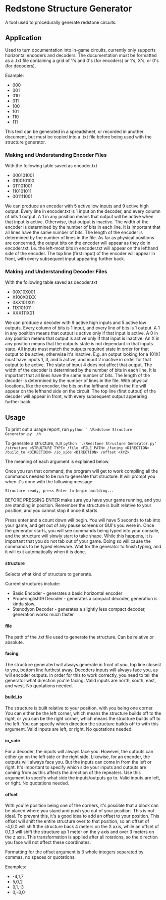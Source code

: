 # Redstone Structure Generator
A tool used to procedurally generate redstone circuits. 

## Application
Used to turn documentation into in-game circuits, currently only supports horizontal encoders and decoders.
The documentation must be formatted as a .txt file containing a grid of 1's and 0's (for encoders) or 1's, X's, or 0's (for decoders).

Example:
* 000
* 001
* 010
* 011
* 100
* 101
* 110
* 111

This text can be generated in a spreadsheet, or recorded in another document, but must be copied into a .txt file before being used with the structure generator.

### Making and Understanding Encoder Files
With the following table saved as encoder.txt
* 000101001
* 010010100
* 011101001
* 110101011
* 001111001

We can produce an encoder with 5 active low inputs and 9 active high output.
Every line in encoder.txt is 1 input on the decoder, and every column of bits 1 output.
A 1 in any position means that output will be active when that input is active. Otherwise, that output is inactive.
The width of the encoder is determined by the number of bits in each line. It is important that all lines have the same number of bits.
The length of the encoder is determined by the number of lines in the file.
As far as physical positions are concerned, the output bits on the encoder will appear as they do in encoder.txt.
I.e. the left-most bits in encoder.txt will appear on the lefthand side of the encoder.
The top line (first input) of the encoder will appear in front, with every subsequent input appearing further back.


### Making and Understanding Decoder Files
With the following table saved as decoder.txt
* 00X10X001
* X100X01XX
* 0XX101X01
* 11X101011
* XXX111X01

We can produce a decoder with 9 active high inputs and 5 active low outputs.
Every column of bits is 1 input, and every line of bits is 1 output.
A 1 in any position means that output is active only if that input is active.
A 0 in any position means that output is active only if that input is inactive.
An X in any position means that the outputs state is not dependant in that inputs state.
All inputs must match the outputs required state in order for that output to be active, otherwise it's inactive.
E.g. an output looking for a 101X1 must have inputs 1, 3, and 5 active, and input 2 inactive in order for that output to be active.
The state of input 4 does not affect that output.
The width of the decoder is determined by the number of bits in each line. It is important that all lines have the same number of bits.
The length of the decoder is determined by the number of lines in the file.
With physical locations, like the encoder, the bits on the lefthand side in the file will appear on the lefthand side on the circuit.
The top line (first output) of the decoder will appear in front, with every subsequent output appearing further back.


## Usage

To print out a usage report, run `python '.\Redstone Structure Generator.py' /h`

To generate a structure, run `python '.\Redstone Structure Generator.py' /structure <STRUCTURE TYPE> /file <FILE PATH> /facing <DIRECTION> /build_to <DIRECTION> /io_side <DIRECTION> /offset <XYZ>`

The meaning of each argument is explained below.

Once you run that command, the program will get to work compiling all the commands needed to be run to generate that structure.
It will prompt you when it's done with the following message:

`Structure ready, press Enter to begin building...`

BEFORE PRESSING ENTER make sure you have your game running, and you are standing in position. Remember the structure is built relative to your position, and you cannot stop it once it starts.

Press enter and a count down will begin. You will have 5 seconds to tab into your game, and get out of any pause screens or GUI's you were in.
Once the generator starts, you will see commands being typed into your console, and the structure will slowly start to take shape.
While this happens, it is important that you do not tab out of your game. Doing so will cause the commands to be typed elseware.
Wait for the generator to finish typing, and it will exit automatically when it is done.

#### structure
Selects what kind of structure to generate.

Current structures include:
* Basic Encoder - generates a basic horizontal encoder
* Properinglish19 Decoder - generates a compact decoder, generation is kinda slow.
* Stenodyon Decoder - generates a slightly less compact decoder, generation works much faster

#### file
The path of the .txt file used to generate the structure. Can be relative or absolute.

#### facing
The structure generated will always generate in front of you, top line closest to you, bottom line furthest away. Decoders inputs will always face you, as will encoder outputs.
In order for this to work correctly, you need to tell the generator what direction you're facing.
Valid inputs are north, south, east, and west. No quotations needed.

#### build_to
The structure is built relative to your position, with you being one corner.
You can either be the left corner, which means the structure builds off to the right, or you can be the right corner, which means the structure builds off to the left.
You can specify which direction the structure builds off to with this argument. Valid inputs are left, or right. No quotations needed.

#### io_side
For a decoder, the inputs will always face you. However, the outputs can either go on the left side or the right side.
Likewise, for an encoder, the outputs will always face you. But the inputs can come in from the left or right.
It's important to specify which side your inputs and outputs are coming from as this affects the direction of the repeaters.
Use this argument to specify what side the inputs/outputs go to. Valid inputs are left, or right. No quotations needed.

#### offset
With you're position being one of the corners, it's possible that a block can be placed where you stand and push you out of your position.
This is not ideal. To prevent this, it's a good idea to add an offset to your position.
This offset will shift the entire structure over to that position, so an offset of -4,0,0 will shift the structure back 4 meters on the X axis, while an offset of 0,1,3 will shift the structure up 1 meter on the y axis and over 3 meters on the z axis.
This transformation is applied after all rotations, so the direction you face will not affect these coordinates.

Formatting for the offset argument is 3 whole integers separated by commas, no spaces or quotations.

Examples: 
* -4,1,7 
* 5,0,2 
* 0,1,-3 
* 0,-3,0
